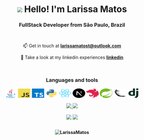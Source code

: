 

<h1 align="center" color="069bfb">
<!--   <img src="https://i.giphy.com/media/dB0lH3k3AE96259Exh/giphy.webp" width="60"> -->
  <img src="https://media2.giphy.com/media/TFZpl4btFODjSbwAKS/giphy.gif?cid=ecf05e47bsa2vvumi4osgtxszdi09kkya33ulz2l8w65b6wb&rid=giphy.gif&ct=s" width="29">
  <span color="red">Hello! I'm Larissa Matos</span>
</h1>
<h3 align="center">
  FullStack Developer from São Paulo, Brazil
</h3>
<br />

<div align="center">
  
 📫 Get in touch at <a href = "mailto:larissamatost@outlook.com"><b>larissamatost@outlook.com </b></a>   

 📄 Take a look at my linkedin experiences <b> [linkedin](https://www.linkedin.com/in/matos-larissa/)
</div>
  
<div style="display: inline_block" align="center"><br>
  <h3>Languages and tools</h3>
<img align="center" alt="Larissa-Java" height="30" width="40" src="https://raw.githubusercontent.com/devicons/devicon/master/icons/java/java-original.svg">
<img align="center" alt="Larissa-JavaScript" height="30" width="40" src="https://raw.githubusercontent.com/devicons/devicon/master/icons/javascript/javascript-original.svg">
<img align="center" alt="Larissa-TypeScript" height="30" width="40" src="https://raw.githubusercontent.com/devicons/devicon/master/icons/typescript/typescript-original.svg">
<img align="center" alt="Larissa-Python" height="30" width="40" src="https://raw.githubusercontent.com/devicons/devicon/master/icons/python/python-original.svg">
<img align="center" alt="Larissa-React" height="30" width="40" src="https://raw.githubusercontent.com/devicons/devicon/master/icons/react/react-original.svg">
<img align="center" alt="Larissa-NextJs" height="30" width="40" src="https://raw.githubusercontent.com/devicons/devicon/master/icons/nextjs/nextjs-original.svg">
<img align="center" alt="Larissa-NestJs" height="30" width="40" src="https://raw.githubusercontent.com/devicons/devicon/master/icons/nestjs/nestjs-original.svg">
<img align="center" alt="Larissa-Spring" height="30" width="40" src="https://raw.githubusercontent.com/devicons/devicon/master/icons/spring/spring-original.svg">
<img align="center" alt="Larissa-Flask" height="30" width="40" src="https://raw.githubusercontent.com/devicons/devicon/master/icons/flask/flask-original.svg">
<img align="center" alt="Larissa-Django" height="30" width="40" src="https://raw.githubusercontent.com/devicons/devicon/master/icons/django/django-plain.svg">
   

</div>
<br />
<div align="center">
  
  <a href="https://github.com/MatosLarissa">
  <img height="160em" src="https://github-readme-stats.vercel.app/api?username=MatosLarissa&show_icons=true&title_color=069bfb&hide_border=true&icon_color=00c647&text_color=0a0c10&bg_color=DEG,b00bf3,870cd0,440497,13056b&include_all_commits=true&count_private=true"/>
  <img height="160em" src="https://github-readme-stats.vercel.app/api/top-langs/?username=MatosLarissa&layout=compact&langs_count=7&theme=dracula&title_color=069bfb&hide_border=true&icon_color=00c647&text_color=0a0c10&bg_color=DEG,b00bf3,870cd0,440497,13056b&include_all_commits=true&count_private=true""/>

</div>
<br />  
  
  
 <div align="center">  
  <a href = "mailto:larissamatost@outlook.com"><img src="https://img.shields.io/badge/-Gmail-%23333?style=for-the-badge&logo=gmail&logoColor=white" target="_blank"></a>
  <a href="https://www.linkedin.com/in/matos-larissa/" target="_blank"><img src="https://img.shields.io/badge/-LinkedIn-%230077B5?style=for-the-badge&logo=linkedin&logoColor=white" target="_blank"></a> 
  </div>
  
  ##  

  
<!-- ![Snake animation](https://github.com/MatosLarissa/MatosLarissa/blob/output/github-contribution-grid-snake.svg) -->
  
<div align='center'>
    <img src="https://komarev.com/ghpvc/?username=MatosLarissa&color=ae0bf1&style=flat-square" alt="LarissaMatos" />
</div>  
